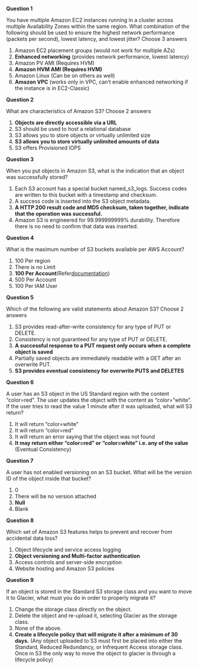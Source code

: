 **Question 1**

You have multiple Amazon EC2 instances running in a cluster across multiple Availability Zones within the same region. What combination of the following should be used to ensure the highest network performance \(packets per second\), lowest latency, and lowest jitter? Choose 3 answers

1. Amazon EC2 placement groups \(would not work for multiple AZs\)
2. **Enhanced networking**
   \(provides network performance, lowest latency\)
3. Amazon PV AMI \(Requires HVM\)
4. **Amazon HVM AMI \(**Requires HVM**\)**
5. Amazon Linux \(Can be on others as well\)
6. **Amazon VPC**
   \(works only in VPC, can’t enable enhanced networking if the instance is in EC2-Classic\)

**Question 2**

What are characteristics of Amazon S3? Choose 2 answers

1. **Objects are directly accessible via a URL**
2. S3 should be used to host a relational database
3. S3 allows you to store objects or virtually unlimited size
4. **S3 allows you to store virtually unlimited amounts of data**
5. S3 offers Provisioned IOPS

**Question 3**

When you put objects in Amazon S3, what is the indication that an object was successfully stored?

1. Each S3 account has a special bucket named\_s3\_logs. Success codes are written to this bucket with a timestamp and checksum.
2. A success code is inserted into the S3 object metadata.
3. **A HTTP 200 result code and MD5 checksum, taken together, indicate that the operation was successful.**
4. Amazon S3 is engineered for 99.999999999% durability. Therefore there is no need to confirm that data was inserted.

**Question 4**

What is the maximum number of S3 buckets available per AWS Account?

1. 100 Per region
2. There is no Limit
3. **100 Per Account**\(Refer[documentation](http://docs.aws.amazon.com/AmazonS3/latest/dev/BucketRestrictions.html)\)
4. 500 Per Account
5. 100 Per IAM User

**Question 5**

Which of the following are valid statements about Amazon S3? Choose 2 answers

1. S3 provides read-after-write consistency for any type of PUT or DELETE.
2. Consistency is not guaranteed for any type of PUT or DELETE.
3. **A successful response to a PUT request only occurs when a complete object is saved**
4. Partially saved objects are immediately readable with a GET after an overwrite PUT.
5. **S3 provides eventual consistency for overwrite PUTS and DELETES**

**Question 6**

A user has an S3 object in the US Standard region with the content “color=red”. The user updates the object with the content as “color=”white”. If the user tries to read the value 1 minute after it was uploaded, what will S3 return?

1. It will return “color=white”
2. It will return “color=red”
3. It will return an error saying that the object was not found
4. **It may return either “color=red” or “color=white” i.e. any of the value**
   \(Eventual Consistency\)

**Question 7**

A user has not enabled versioning on an S3 bucket. What will be the version ID of the object inside that bucket?

1. 0
2. There will be no version attached
3. **Null**
4. Blank

**Question 8**

Which set of Amazon S3 features helps to prevent and recover from accidental data loss?

1. Object lifecycle and service access logging
2. **Object versioning and Multi-factor authentication**
3. Access controls and server-side encryption
4. Website hosting and Amazon S3 policies



**Question 9**

If an object is stored in the Standard S3 storage class and you want to move it to Glacier, what must you do in order to properly migrate it?

1. Change the storage class directly on the object.
2. Delete the object and re-upload it, selecting Glacier as the storage class.
3. None of the above.
4. **Create a lifecycle policy that will migrate it after a minimum of 30 days.**
   \(Any object uploaded to S3 must first be placed into either the Standard, Reduced Redundancy, or Infrequent Access storage class. Once in S3 the only way to move the object to glacier is through a lifecycle policy\)








